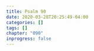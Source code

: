 ```yaml
---
title: Psalm 90
date: 2020-03-28T20:25:49-04:00
categories: []
tags: []
chapter: "090"
inprogress: false
---
```


